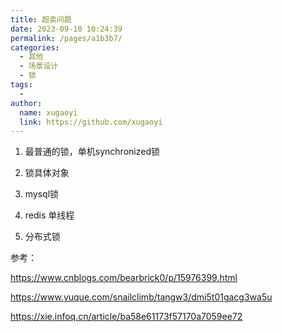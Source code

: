 ```yaml
---
title: 超卖问题
date: 2023-09-10 10:24:39
permalink: /pages/a1b3b7/
categories:
  - 其他
  - 场景设计
  - 锁
tags:
  - 
author: 
  name: xugaoyi
  link: https://github.com/xugaoyi
---
```





1. 最普通的锁，单机synchronized锁



2. 锁具体对象
3. mysql锁
4. redis 单线程
5. 分布式锁







参考：

https://www.cnblogs.com/bearbrick0/p/15976399.html

https://www.yuque.com/snailclimb/tangw3/dmi5t01gacg3wa5u

https://xie.infoq.cn/article/ba58e61173f57170a7059ee72